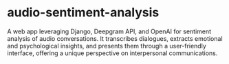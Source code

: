# audio-sentiment-analysis
A web app leveraging Django, Deepgram API, and OpenAI for sentiment analysis of audio conversations. It transcribes dialogues, extracts emotional and psychological insights, and presents them through a user-friendly interface, offering a unique perspective on interpersonal communications.
